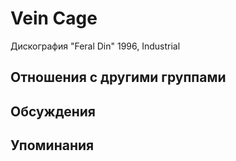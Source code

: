 # Vein Cage

Дискография
"Feral Din" 1996, Industrial

## Отношения с другими группами


## Обсуждения


## Упоминания

